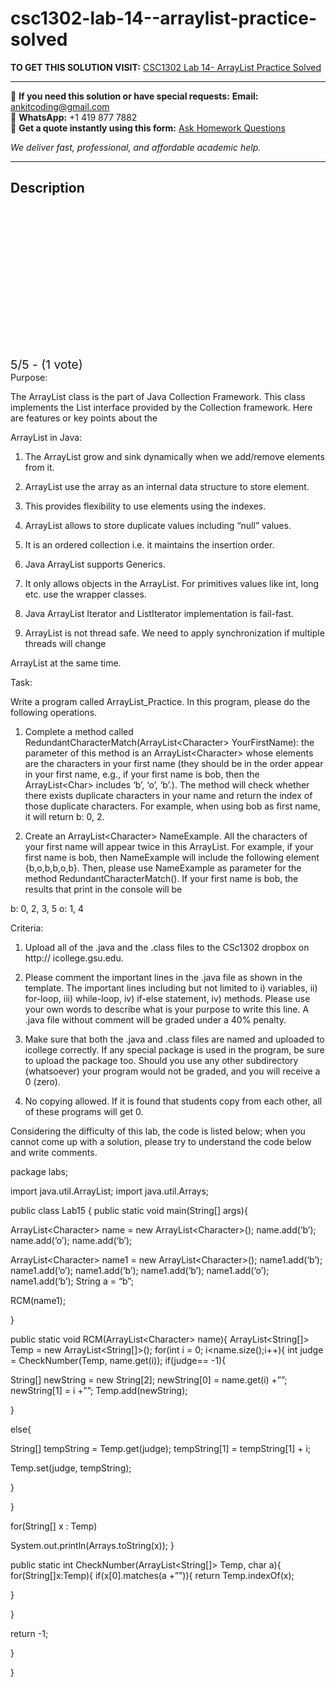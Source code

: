 # csc1302-lab-14--arraylist-practice-solved
**TO GET THIS SOLUTION VISIT:** [CSC1302 Lab 14- ArrayList Practice Solved](https://www.ankitcodinghub.com/product/csc-1302-principles-of-computer-science-ii-solved-39/)


---

📩 **If you need this solution or have special requests:** **Email:** ankitcoding@gmail.com  
📱 **WhatsApp:** +1 419 877 7882  
📄 **Get a quote instantly using this form:** [Ask Homework Questions](https://www.ankitcodinghub.com/services/ask-homework-questions/)

*We deliver fast, professional, and affordable academic help.*

---

<h2>Description</h2>



<div class="kk-star-ratings kksr-auto kksr-align-center kksr-valign-top" data-payload="{&quot;align&quot;:&quot;center&quot;,&quot;id&quot;:&quot;114056&quot;,&quot;slug&quot;:&quot;default&quot;,&quot;valign&quot;:&quot;top&quot;,&quot;ignore&quot;:&quot;&quot;,&quot;reference&quot;:&quot;auto&quot;,&quot;class&quot;:&quot;&quot;,&quot;count&quot;:&quot;1&quot;,&quot;legendonly&quot;:&quot;&quot;,&quot;readonly&quot;:&quot;&quot;,&quot;score&quot;:&quot;5&quot;,&quot;starsonly&quot;:&quot;&quot;,&quot;best&quot;:&quot;5&quot;,&quot;gap&quot;:&quot;4&quot;,&quot;greet&quot;:&quot;Rate this product&quot;,&quot;legend&quot;:&quot;5\/5 - (1 vote)&quot;,&quot;size&quot;:&quot;24&quot;,&quot;title&quot;:&quot;CSC1302 Lab 14- ArrayList Practice Solved&quot;,&quot;width&quot;:&quot;138&quot;,&quot;_legend&quot;:&quot;{score}\/{best} - ({count} {votes})&quot;,&quot;font_factor&quot;:&quot;1.25&quot;}">

<div class="kksr-stars">

<div class="kksr-stars-inactive">
            <div class="kksr-star" data-star="1" style="padding-right: 4px">


<div class="kksr-icon" style="width: 24px; height: 24px;"></div>
        </div>
            <div class="kksr-star" data-star="2" style="padding-right: 4px">


<div class="kksr-icon" style="width: 24px; height: 24px;"></div>
        </div>
            <div class="kksr-star" data-star="3" style="padding-right: 4px">


<div class="kksr-icon" style="width: 24px; height: 24px;"></div>
        </div>
            <div class="kksr-star" data-star="4" style="padding-right: 4px">


<div class="kksr-icon" style="width: 24px; height: 24px;"></div>
        </div>
            <div class="kksr-star" data-star="5" style="padding-right: 4px">


<div class="kksr-icon" style="width: 24px; height: 24px;"></div>
        </div>
    </div>

<div class="kksr-stars-active" style="width: 138px;">
            <div class="kksr-star" style="padding-right: 4px">


<div class="kksr-icon" style="width: 24px; height: 24px;"></div>
        </div>
            <div class="kksr-star" style="padding-right: 4px">


<div class="kksr-icon" style="width: 24px; height: 24px;"></div>
        </div>
            <div class="kksr-star" style="padding-right: 4px">


<div class="kksr-icon" style="width: 24px; height: 24px;"></div>
        </div>
            <div class="kksr-star" style="padding-right: 4px">


<div class="kksr-icon" style="width: 24px; height: 24px;"></div>
        </div>
            <div class="kksr-star" style="padding-right: 4px">


<div class="kksr-icon" style="width: 24px; height: 24px;"></div>
        </div>
    </div>
</div>


<div class="kksr-legend" style="font-size: 19.2px;">
            5/5 - (1 vote)    </div>
    </div>
Purpose:

The ArrayList class is the part of Java Collection Framework. This class implements the List interface provided by the Collection framework. Here are features or key points about the

ArrayList in Java:

1. The ArrayList grow and sink dynamically when we add/remove elements from it.

2. ArrayList use the array as an internal data structure to store element.

3. This provides flexibility to use elements using the indexes.

4. ArrayList allows to store duplicate values including “null” values.

5. It is an ordered collection i.e. it maintains the insertion order.

6. Java ArrayList supports Generics.

7. It only allows objects in the ArrayList. For primitives values like int, long etc. use the wrapper classes.

8. Java ArrayList Iterator and ListIterator implementation is fail-fast.

9. ArrayList is not thread safe. We need to apply synchronization if multiple threads will change

ArrayList at the same time.

Task:

Write a program called ArrayList_Practice. In this program, please do the following operations.

1. Complete a method called RedundantCharacterMatch(ArrayList&lt;Character&gt; YourFirstName): the parameter of this method is an ArrayList&lt;Character&gt; whose elements are the characters in your first name (they should be in the order appear in your first name, e.g., if your first name is bob, then the ArrayList&lt;Char&gt; includes ‘b’, ‘o’, ‘b’.). The method will check whether there exists duplicate characters in your name and return the index of those duplicate characters. For example, when using bob as first name, it will return b: 0, 2.

2. Create an ArrayList&lt;Character&gt; NameExample. All the characters of your first name will appear twice in this ArrayList. For example, if your first name is bob, then NameExample will include the following element {b,o,b,b,o,b}. Then, please use NameExample as parameter for the method RedundantCharacterMatch(). If your first name is bob, the results that print in the console will be

b: 0, 2, 3, 5 o: 1, 4

Criteria:

1. Upload all of the .java and the .class files to the CSc1302 dropbox on http:// icollege.gsu.edu.

3. Please comment the important lines in the .java file as shown in the template. The important lines including but not limited to i) variables, ii) for-loop, iii) while-loop, iv) if-else statement, iv) methods. Please use your own words to describe what is your purpose to write this line. A .java file without comment will be graded under a 40% penalty.

4. Make sure that both the .java and .class files are named and uploaded to icollege correctly. If any special package is used in the program, be sure to upload the package too. Should you use any other subdirectory (whatsoever) your program would not be graded, and you will receive a 0 (zero).

5. No copying allowed. If it is found that students copy from each other, all of these programs will get 0.

Considering the difficulty of this lab, the code is listed below; when you cannot come up with a solution, please try to understand the code below and write comments.

package labs;

import java.util.ArrayList; import java.util.Arrays;

public class Lab15 { public static void main(String[] args){

ArrayList&lt;Character&gt; name = new ArrayList&lt;Character&gt;(); name.add(‘b’); name.add(‘o’); name.add(‘b’);

ArrayList&lt;Character&gt; name1 = new ArrayList&lt;Character&gt;(); name1.add(‘b’); name1.add(‘o’); name1.add(‘b’); name1.add(‘b’); name1.add(‘o’); name1.add(‘b’); String a = “b”;

RCM(name1);

}

public static void RCM(ArrayList&lt;Character&gt; name){ ArrayList&lt;String[]&gt; Temp = new ArrayList&lt;String[]&gt;(); for(int i = 0; i&lt;name.size();i++){ int judge = CheckNumber(Temp, name.get(i)); if(judge== -1){

String[] newString = new String[2]; newString[0] = name.get(i) +””; newString[1] = i +””; Temp.add(newString);

}

else{

String[] tempString = Temp.get(judge); tempString[1] = tempString[1] + i;

Temp.set(judge, tempString);

}

}

for(String[] x : Temp)

System.out.println(Arrays.toString(x)); }

public static int CheckNumber(ArrayList&lt;String[]&gt; Temp, char a){ for(String[]x:Temp){ if(x[0].matches(a +””)){ return Temp.indexOf(x);

}

}

return -1;

}

}
